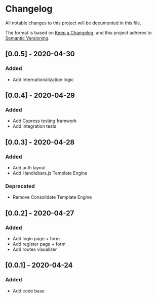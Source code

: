 # Changelog
All notable changes to this project will be documented in this file.

The format is based on [Keep a Changelog](https://keepachangelog.com/en/1.0.0/),
and this project adheres to [Semantic Versioning](https://semver.org/spec/v2.0.0.html).

## [0.0.5] - 2020-04-30
### Added
- Add Internationalization logic
## [0.0.4] - 2020-04-29
### Added
- Add Cypress testing framwork
- Add integration tests
## [0.0.3] - 2020-04-28
### Added
- Add auth layout
- Add Handlebars.js Template Engine
### Deprecated 
- Remove Consolidate Template Engine
## [0.0.2] - 2020-04-27
### Added
- Add login page + form
- Add register page + form
- Add routes visualizer
## [0.0.1] - 2020-04-24
### Added
- Add code base